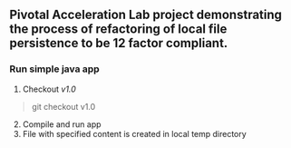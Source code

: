 ## Pivotal Acceleration Lab project demonstrating the process of refactoring of local file persistence to be 12 factor compliant.

### Run simple java app
1. Checkout _v1.0_

>git checkout v1.0
2. Compile and run app
3. File with specified content is created in local temp directory

